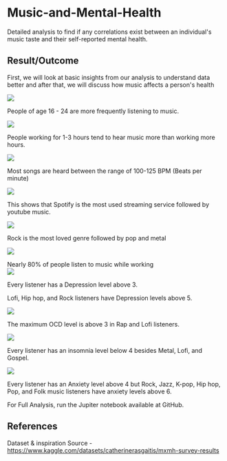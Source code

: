 # Music-and-Mental-Health
Detailed analysis to find if any correlations exist between an individual's music taste and their self-reported mental health.

##  Result/Outcome

First, we will look at basic insights from our analysis to understand data better and after that, we will discuss how music affects a person's health

[![](https://blogger.googleusercontent.com/img/b/R29vZ2xl/AVvXsEiBS7n4u_MxGgTxZr5fHs6TN8JIT39winwNlu0W5W8RF0jXAtuP7sr_FiTmWCnsgC33twZWT3XmHo0FenzaBzePHocsVmFVzUyJXltPImSNpMoF2YlQt3cH7nUEqcQJtCmzT_y60YxRMi8ywc2CvtO4WuPymcRHl63fZ4yjqvTkOE-YPQLwGeXgp59U6A/s320/1%20(1).png)](https://blogger.googleusercontent.com/img/b/R29vZ2xl/AVvXsEiBS7n4u_MxGgTxZr5fHs6TN8JIT39winwNlu0W5W8RF0jXAtuP7sr_FiTmWCnsgC33twZWT3XmHo0FenzaBzePHocsVmFVzUyJXltPImSNpMoF2YlQt3cH7nUEqcQJtCmzT_y60YxRMi8ywc2CvtO4WuPymcRHl63fZ4yjqvTkOE-YPQLwGeXgp59U6A/s576/1%20(1).png)  
  
People of age 16 - 24 are more frequently listening to music.  
  
[![](https://blogger.googleusercontent.com/img/b/R29vZ2xl/AVvXsEjkBuIyqH2J7gGRSqa8Ow1-R7ChEjKubQ80axj3kz_NQOXUdyRnspkJbhNkCCpyqVXjJGWpDFOZhSKt_ScQSbb1m13Ns95BcT8UIa1XQqorQ6HEuYbSek5YffruC16Tju5kcTvHHE5jmuIFwra6uBW5nep4fBU90lQzd4sryv8ThFUk7fa_9ehdEhfO-g/s320/2.png)](https://blogger.googleusercontent.com/img/b/R29vZ2xl/AVvXsEjkBuIyqH2J7gGRSqa8Ow1-R7ChEjKubQ80axj3kz_NQOXUdyRnspkJbhNkCCpyqVXjJGWpDFOZhSKt_ScQSbb1m13Ns95BcT8UIa1XQqorQ6HEuYbSek5YffruC16Tju5kcTvHHE5jmuIFwra6uBW5nep4fBU90lQzd4sryv8ThFUk7fa_9ehdEhfO-g/s576/2.png)  
  
People working for 1-3 hours tend to hear music more than working more hours.  
  
  
[![](https://blogger.googleusercontent.com/img/b/R29vZ2xl/AVvXsEidoZUKCM4S8q-V52ikMj6sZgcxUXlCTI2CB4ADuz32hckL4H7fTBXUbLCwzGfcB7ihnnvJPbY2GQ48ZTfVXZTA3zOFQgNPSWJaGlKQpMS1XLDTro9qqkdXUiOi0p593GYgpHlWOZBOtGoOVFdYx2yUAyN-QzYeEIqZ-mPsxmaXQl3i7ObRNhG6W9jTxA/s320/3.png)](https://blogger.googleusercontent.com/img/b/R29vZ2xl/AVvXsEidoZUKCM4S8q-V52ikMj6sZgcxUXlCTI2CB4ADuz32hckL4H7fTBXUbLCwzGfcB7ihnnvJPbY2GQ48ZTfVXZTA3zOFQgNPSWJaGlKQpMS1XLDTro9qqkdXUiOi0p593GYgpHlWOZBOtGoOVFdYx2yUAyN-QzYeEIqZ-mPsxmaXQl3i7ObRNhG6W9jTxA/s576/3.png)  
  
Most songs are heard between the range of 100-125 BPM (Beats per minute)  
  
[![](https://blogger.googleusercontent.com/img/b/R29vZ2xl/AVvXsEirjXfxgELfD_uLnkitYmdqEpkBbYXi8UdrqFLn3IqfGK3Zak-M2vfD_QhjkABqVlUVz1v2Hai0AOI9ktJyEIub7TIOl9maTqxoYGHamjoYMMFx89qmVbSR4CYPclV7g2jabWyR7wohuetp1MwfdX5_qh09AfDjSV_E6Yifr4Jwa592Qlkm3MO_DNco1Q/s320/4.png)](https://blogger.googleusercontent.com/img/b/R29vZ2xl/AVvXsEirjXfxgELfD_uLnkitYmdqEpkBbYXi8UdrqFLn3IqfGK3Zak-M2vfD_QhjkABqVlUVz1v2Hai0AOI9ktJyEIub7TIOl9maTqxoYGHamjoYMMFx89qmVbSR4CYPclV7g2jabWyR7wohuetp1MwfdX5_qh09AfDjSV_E6Yifr4Jwa592Qlkm3MO_DNco1Q/s576/4.png)  
  
This shows that Spotify is the most used streaming service followed by youtube music.  
  
  
[![](https://blogger.googleusercontent.com/img/b/R29vZ2xl/AVvXsEh1v9scY7T_MbfmuboubA9PpdMnkdPt6LmVNq01FPDt4Nu4hYi5tXASkQF74Jyxveejcxo5Bd_z3oaixRrciNzJydbg84EWq3x86PL1Y9Z811SIDQ-SP4GQDUE7Kr8Q34W9RrglVx3WIQBtK3SrETXnmGEaEhMWP8FWvoF2ioVhc-8SljLnVQjT67Wr7g/s320/5.png)](https://blogger.googleusercontent.com/img/b/R29vZ2xl/AVvXsEh1v9scY7T_MbfmuboubA9PpdMnkdPt6LmVNq01FPDt4Nu4hYi5tXASkQF74Jyxveejcxo5Bd_z3oaixRrciNzJydbg84EWq3x86PL1Y9Z811SIDQ-SP4GQDUE7Kr8Q34W9RrglVx3WIQBtK3SrETXnmGEaEhMWP8FWvoF2ioVhc-8SljLnVQjT67Wr7g/s432/5.png)  
  
Rock is the most loved genre followed by pop and metal  

[![](https://blogger.googleusercontent.com/img/b/R29vZ2xl/AVvXsEhrjpasb8yd-ix8scYji0qJiUQfKI9Ie87qaQlS56jBS-RoEiQPgZvoabFZzUXDWW6TOgllGB7sc5ITDYZddy9fMQEMnnJvCsDPQPZxmXGg14l0sVzlpA-P0tTvP-suDhcKVLUAT6ysxNyRxvd_YNBYvyh9ObLzPFrW27da7tbsUhtJATLVl-SQxWh6fQ/s320/6.png)](https://blogger.googleusercontent.com/img/b/R29vZ2xl/AVvXsEhrjpasb8yd-ix8scYji0qJiUQfKI9Ie87qaQlS56jBS-RoEiQPgZvoabFZzUXDWW6TOgllGB7sc5ITDYZddy9fMQEMnnJvCsDPQPZxmXGg14l0sVzlpA-P0tTvP-suDhcKVLUAT6ysxNyRxvd_YNBYvyh9ObLzPFrW27da7tbsUhtJATLVl-SQxWh6fQ/s576/6.png)  
  
Nearly 80% of people listen to music while working  
[![](https://blogger.googleusercontent.com/img/b/R29vZ2xl/AVvXsEgSTT94Id8McKd2ADNdbUsmf8_bRwJnGtxgV_j6pY859Bs3uhEliW8JyyXfo9amAV2VLJfktY_rk4MjU8NQKKahqG4mH9B52i6RxEJIUuwfXVp2yoo2YFGQWvUlXXONZmnNN0sJ5iFGiCtw2GL2hZsyg5eB00Nphuia_nxNBHw4_HDka7avGWNRV-8YMA/s320/s6.png)](https://blogger.googleusercontent.com/img/b/R29vZ2xl/AVvXsEgSTT94Id8McKd2ADNdbUsmf8_bRwJnGtxgV_j6pY859Bs3uhEliW8JyyXfo9amAV2VLJfktY_rk4MjU8NQKKahqG4mH9B52i6RxEJIUuwfXVp2yoo2YFGQWvUlXXONZmnNN0sJ5iFGiCtw2GL2hZsyg5eB00Nphuia_nxNBHw4_HDka7avGWNRV-8YMA/s576/s6.png)  
 
Every listener has a Depression level above 3.

Lofi, Hip hop, and Rock listeners have Depression levels above 5.

[![](https://blogger.googleusercontent.com/img/b/R29vZ2xl/AVvXsEgX6-51H9XdiL9PfLDPKgwunVOw7EoDvoxqZYElVEIoD1GCbQBmt6cKE2IMUCf1aMwV0c91fkPqF0a3ePnnuN2ZR0MIYtgRHlZ64KsPgDXYDOMeGvBue1rMKhcDNfGWEhaTzXE377tqtdgvMNhFBNKPWy52ZuJLwwROsh6RZYYceHy9YO9tmlkcGg4_Wg/s320/s7.png)](https://blogger.googleusercontent.com/img/b/R29vZ2xl/AVvXsEgX6-51H9XdiL9PfLDPKgwunVOw7EoDvoxqZYElVEIoD1GCbQBmt6cKE2IMUCf1aMwV0c91fkPqF0a3ePnnuN2ZR0MIYtgRHlZ64KsPgDXYDOMeGvBue1rMKhcDNfGWEhaTzXE377tqtdgvMNhFBNKPWy52ZuJLwwROsh6RZYYceHy9YO9tmlkcGg4_Wg/s576/s7.png)  
  
The maximum OCD level is above 3 in Rap and Lofi listeners.

[![](https://blogger.googleusercontent.com/img/b/R29vZ2xl/AVvXsEh__EESp3LUgyc-JQa5dazzqCcm5TIjIaH7ixxRsqM0XV-nRJ3ktTGNOmzkllpQ_1V9iS54WFrdMVpsUyR2vfnjRGWgwHQJ7y6Eha-u90i6YQD4zAnll_zWUk6fLEiFboYizOBAY1tS9tlQCO42fT1cBoKVUq-wP6BuUVJnkoGcPytZOIz7KNGQyjSOhw/s320/s8.png)](https://blogger.googleusercontent.com/img/b/R29vZ2xl/AVvXsEh__EESp3LUgyc-JQa5dazzqCcm5TIjIaH7ixxRsqM0XV-nRJ3ktTGNOmzkllpQ_1V9iS54WFrdMVpsUyR2vfnjRGWgwHQJ7y6Eha-u90i6YQD4zAnll_zWUk6fLEiFboYizOBAY1tS9tlQCO42fT1cBoKVUq-wP6BuUVJnkoGcPytZOIz7KNGQyjSOhw/s576/s8.png)  
  
  
Every listener has an insomnia level below 4 besides Metal, Lofi, and Gospel.  

[![](https://blogger.googleusercontent.com/img/b/R29vZ2xl/AVvXsEh_ZRa6tYEqebdYaARqC6KFd1qj1BHK5LZJE2LfEvyZfV6soJYh0BWAppc6CRLD05hsgok-d1Irl4YsCvRJ8IXWlhnJF-nFyN8VOgAWUbC89nCI-vOLVtGp3x92z0RKksyNXBSjApvAWoR8hoDtJ0t5s9-79xgdrWVdbARp3pYPm7dR-dDyTCo4t8DSJw/s320/s9.png)](https://blogger.googleusercontent.com/img/b/R29vZ2xl/AVvXsEh_ZRa6tYEqebdYaARqC6KFd1qj1BHK5LZJE2LfEvyZfV6soJYh0BWAppc6CRLD05hsgok-d1Irl4YsCvRJ8IXWlhnJF-nFyN8VOgAWUbC89nCI-vOLVtGp3x92z0RKksyNXBSjApvAWoR8hoDtJ0t5s9-79xgdrWVdbARp3pYPm7dR-dDyTCo4t8DSJw/s576/s9.png)  
  
Every listener has an Anxiety level above 4 but Rock, Jazz, K-pop, Hip hop, Pop, and Folk music listeners have anxiety levels above 6.  
  
[](https://blogger.googleusercontent.com/img/b/R29vZ2xl/AVvXsEiBS7n4u_MxGgTxZr5fHs6TN8JIT39winwNlu0W5W8RF0jXAtuP7sr_FiTmWCnsgC33twZWT3XmHo0FenzaBzePHocsVmFVzUyJXltPImSNpMoF2YlQt3cH7nUEqcQJtCmzT_y60YxRMi8ywc2CvtO4WuPymcRHl63fZ4yjqvTkOE-YPQLwGeXgp59U6A/s576/1%20(1).png)  

For Full Analysis, run the Jupiter notebook available at GitHub.

References
---------------------------------------------------
Dataset & inspiration Source - https://www.kaggle.com/datasets/catherinerasgaitis/mxmh-survey-results
